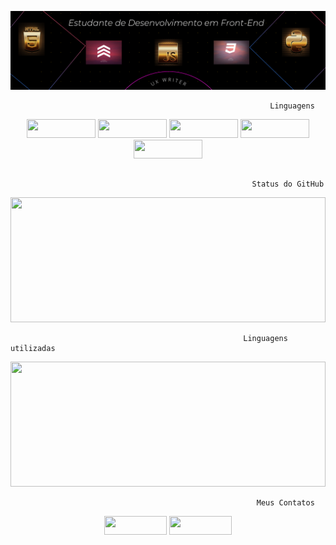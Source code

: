 ![Apresentação](capa.png?raw=true)

                                                              Linguagens
<p align="center">
<a><img height="30" width="110" src= "https://img.shields.io/badge/html5-orange?style=for-the-badge&logo=html5&logoColor=white"></a>  
<a><img height="30" width="110" src="https://img.shields.io/badge/CSS3-1572B6?style=for-the-badge&logo=css3&logoColor=white"></a>
<a><img height="30" width="110" src="https://img.shields.io/badge/JavaScript-F7DF1E?style=for-the-badge&logo=javascript&logoColor=black"></a>
<a><img height="30" width="110" src="https://img.shields.io/badge/Python-3776AB?style=for-the-badge&logo=python&logoColor=black"></a>
<a><img height="30" width="110" src="https://img.shields.io/badge/UXW-red?style=for-the-badge&logo=chatbot&logoColor=white"></a>

</p>

<p>
  <h2></h2>
  
  </p>

                                                          Status do GitHub
<a href="https://github.com/anuraghazra/github-readme-stats" title="Go to Source"><img width="100%" height="200" src="https://github-readme-stats.vercel.app/api?username=davisams&theme=midnight-purple&show_icons=true"></a>


                                                        Linguagens utilizadas
<a href="https://github.com/anuraghazra/github-readme-stats" title="Go to Source"><img width="100%" height="200" src="https://github-readme-stats.vercel.app/api/top-langs/?username=davisams&theme=vision-friendly-dark"></a>
   
        
                                                           Meus Contatos


  
  <p align="center">
<a><img height="30" width="100" src="https://img.shields.io/badge/LinkedIn-0077B5?style=for-the-badge&logo=linkedin&logoColor=white)](https://www.linkedin.com/in/davirsantos/"></a>
<a><img height="30" width="100" src="https://img.shields.io/badge/Gmail-D14836?style=for-the-badge&logo=gmail&logoColor=white)](mailto:davisamssantos@gmail.com"></a>
  </p>





<!--
**davisams/davisams** is a ✨ _special_ ✨ repository because its `README.md` (this file) appears on your GitHub profile.

Here are some ideas to get you started:

- 🔭 I’m currently working on ...
- 🌱 I’m currently learning ...
- 👯 I’m looking to collaborate on ...
- 🤔 I’m looking for help with ...
- 💬 Ask me about ...
- 📫 How to reach me: ...
- 😄 Pronouns: ...
- ⚡ Fun fact: ...
-->
